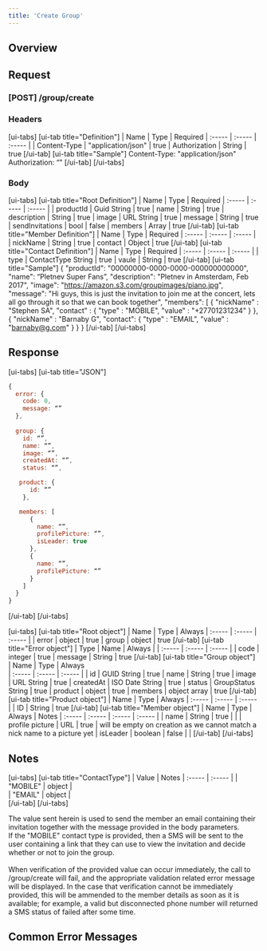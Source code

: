 ```yaml
---
title: 'Create Group'
---
```


## Overview

## Request

### **[POST] /group/create**

### Headers

[ui-tabs]
[ui-tab title="Definition"]
|  Name  |  Type  |  Required
|  :-----          |  :-----          |  :-----          |
|  Content-Type |  "application/json"  |  true
|  Authorization |  String |  true
[/ui-tab]
[ui-tab title="Sample"]
    Content-Type: "application/json"
	Authorization: “<token-value>”
[/ui-tab]
[/ui-tabs]

### Body
[ui-tabs]
[ui-tab title="Root Definition"]
|  Name  |  Type  |  Required
|  :-----          |  :-----          |  :-----          |
| productId | Guid String | true
| name |  String |  true 
| description | String | true
| image | URL String | true
| message | String | true
| sendInvitations | bool | false
| members | Array | true
[/ui-tab]
[ui-tab title="Member Definition"]
|  Name  |  Type  |  Required
|  :-----          |  :-----          |  :-----          |
| nickName | String | true
| contact | Object | true
[/ui-tab]
[ui-tab title="Contact Definition"]
|  Name  |  Type  |  Required
|  :-----          |  :-----          |  :-----          |
| type | ContactType String | true
| vaule | String | true
[/ui-tab]
[ui-tab title="Sample"]
    {
    	"productId": "00000000-0000-0000-000000000000",
        "name": “Pletnev Super Fans”,
        "description": "Pletnev in Amsterdam, Feb 2017",
        "image": "https://amazon.s3.com/groupimages/piano.jpg",
        "message": "Hi guys, this is just the invitation to join me at the concert, lets all go through it so that we can book together",
        "members": [
         {
           "nickName" : "Stephen SA", 
           "contact" : {
             "type" : "MOBILE",
             "value" : "+27701231234"
           }
         },
         { 
           "nickName" : "Barnaby G",
           "contact": { 
             "type" : "EMAIL",
             "value" : "barnaby@g.com"
           }
         }
    }
[/ui-tab]
[/ui-tabs]

## Response

[ui-tabs]
[ui-tab title="JSON"]

```javascript
{
  error: {
    code: 0,
    message: “”
  },
    
  group: {
    id: “”,
    name: “”,
    image: “”,
    createdAt: “”,
    status: “”,

   product: {
      id: “”
    },

   members: [
      {
        name: “”,
        profilePicture: “”,
        isLeader: true
      },
      {
        name: “”,
        profilePicture: “”
      }
    ]
  }
}
```

[/ui-tab]
[/ui-tabs]

[ui-tabs]
[ui-tab title="Root object"]
|  Name  |  Type  |  Always
|  :-----          |  :-----          |  :-----         |
|  error |  object |  true
|  group |  object |  true
[/ui-tab]
[ui-tab title="Error object"]
|  Type  |  Name  |  Always  |
|  :-----          |  :-----          |  :-----          |
|  code |  integer |  true 
|  message |  String |  true 
[/ui-tab]
[ui-tab title="Group object"]
|  Name  |  Type  |  Always  
|  :-----          |  :-----          |  :-----          |
|  id |  GUID String |  true 
|  name |  String |  true 
|  image |  URL String |  true 
|  createdAt |  ISO Date String |  true 
|  status |  GroupStatus String |  true 
|  product |  object |  true 
|  members |  object array |  true 
[/ui-tab]
[ui-tab title="Product object"]
|  Name  |  Type  |  Always
|  :-----          |  :-----          |  :-----          |
|  ID |  String |  true 
[/ui-tab]
[ui-tab title="Member object"]
|  Name  |  Type  |  Always | Notes
|  :-----          |  :-----          |  :-----          | :----- |
|  name |  String |  true | | 
|  profile picture |  URL |  true | will be empty on creation as we cannot match a nick name to a picture yet
|  isLeader |  boolean |  false | |
[/ui-tab]
[/ui-tabs]

## Notes

[ui-tabs]
[ui-tab title="ContactType"]
|  Value  |  Notes 
|  :-----          |  :-----          |
|  "MOBILE" |  object |  
|  "EMAIL" |  object |  
[/ui-tab]
[/ui-tabs]

The value sent herein is used to send the member an email containing their invitation together with the message provided in the body parameters. <br/>
If the "MOBILE" contact type is provided, then a SMS will be sent to the user containing a link that they can use to view the invitation and decide whether or not to join the group. <br/><br/>
When verification of the provided value can occur immediately, the call to /group/create will fail, and the appropriate validation related error message will be displayed. In the case that verification cannot be immediately provided, this will be ammended to the member details as soon as it is available; for example, a valid but disconnected phone number will returned a SMS status of failed after some time.


## Common Error Messages




